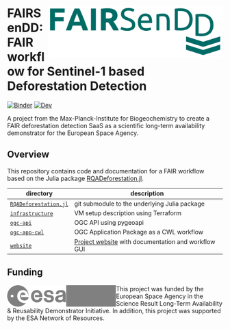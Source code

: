 # <img src='website/docs/public/assets/logo-fairsendd.png' align="right" height="120px" /> FAIRSenDD: FAIR workflow for Sentinel-1 based Deforestation Detection

[![Binder](https://mybinder.org/badge_logo.svg)](https://mybinder.org/v2/gh/earthyscience/fairsendd/HEAD)
[![Dev](https://img.shields.io/badge/docs-dev-blue.svg)](https://earthyscience.github.io/fairsendd)

A project from the Max-Planck-Institute for Biogeochemistry to create a FAIR deforestation detection SaaS as a scientific long-term availability demonstrator for the European Space Agency.

## Overview

This repository contains code and documentation for a FAIR workflow based on the Julia package [RQADeforestation.jl](https://github.com/EarthyScience/RQADeforestation.jl).

| directory                                    | description                                                                            |
| -------------------------------------------- | -------------------------------------------------------------------------------------- |
| [`RQADeforestation.jl`](RQADeforestation.jl) | git submodule to the underlying Julia package                                          |
| [`infrastructure`](infrastructure)           | VM setup description using Terraform                                                   |
| [`ogc-api`](ogc-api)                         | OGC API using pygeoapi                                                                 |
| [`ogc-app-cwl`](ogc-app-cwl)                 | OGC Application Package as a CWL workflow                                              |
| [`website`](website)                         | [Project website](http://fairsendd.eodchosting.eu) with documentation and workflow GUI |

## Funding

<img src="website/docs/public/assets/ESA_logo.svg" align="left" height="50px"/>
<img src="website/docs/public/assets/ESA_NoR_logo.svg" align="left" height="50px" style="filter: contrast(0);"/>

This project was funded by the European Space Agency in the Science Result Long-Term Availability & Reusability Demonstrator Initiative.
In addition, this project was supported by the ESA Network of Resources.
